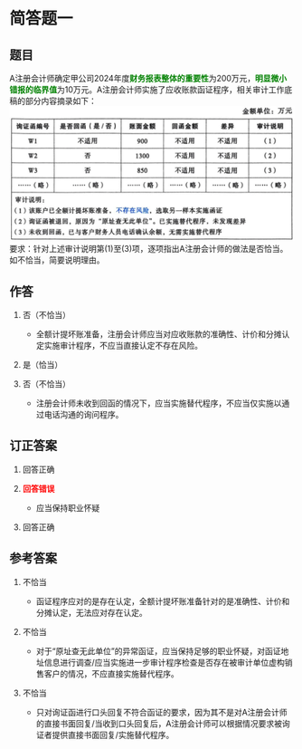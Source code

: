 # 简答题一

## 题目

A注册会计师确定甲公司2024年度<strong style="color: green">财务报表整体的重要性</strong>为200万元，<strong style="color: green">明显微小错报的临界值</strong>为10万元。A注册会计师实施了应收账款函证程序，相关审计工作底稿的部分内容摘录如下：
![销售与收款循环简答题一](./image/第九章销售与收款循环的审计/iShot_2025-07-30_上午12.12.49.png)
要求：针对上述审计说明第(1)至(3)项，逐项指出A注册会计师的做法是否恰当。如不恰当，简要说明理由。

## 作答

1. 否（不恰当）

    - 全额计提坏账准备，注册会计师应当对应收账款的准确性、计价和分摊认定实施审计程序，不应当直接认定不存在风险。

2. 是（恰当）

3. 否（不恰当）

    - 注册会计师未收到回函的情况下，应当实施替代程序，不应当仅实施以通过电话沟通的询问程序。

## 订正答案

1. 回答正确

2. <strong style="color: red">回答错误</strong>

    - 应当保持职业怀疑

3. 回答正确

## 参考答案

1. 不恰当

    - 函证程序应对的是存在认定，全额计提坏账准备针对的是准确性、计价和分摊认定，无法应对存在认定。

2. 不恰当

    - 对于“原址查无此单位”的异常函证，应当保持足够的职业怀疑，对函证地址信息进行调查/应当实施进一步审计程序检查是否存在被审计单位虚构销售客户的情况，不应直接实施替代程序。

3. 不恰当

    - 只对询证函进行口头回复不符合函证的要求，因为其不是对A注册会计师的直接书面回复/当收到口头回复后，A注册会计师可以根据情况要求被询证者提供直接书面回复/实施替代程序。